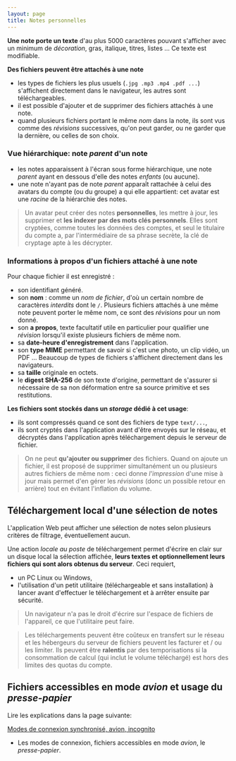 ```yaml
---
layout: page
title: Notes personnelles
---
```


**Une note porte un texte** d'au plus 5000 caractères pouvant s'afficher avec un minimum de _décoration_, gras, italique, titres, listes ... Ce texte est modifiable.

**Des fichiers peuvent être attachés à une note**
- les types de fichiers les plus usuels (`.jpg .mp3 .mp4 .pdf ...`) s'affichent directement dans le navigateur, les autres sont téléchargeables.
- il est possible d'ajouter et de supprimer des fichiers attachés à une note.
- quand plusieurs fichiers portant le même _nom_ dans la note, ils sont vus comme des _révisions_ successives, qu'on peut garder, ou ne garder que la dernière, ou celles de son choix.

### Vue hiérarchique: note _parent_ d'un note
- les notes apparaissent à l'écran sous forme hiérarchique, une note _parent_ ayant en dessous d'elle des notes _enfants_ (ou aucune).
- une note n'ayant pas de note _parent_ apparaît rattachée à celui des avatars du compte (ou du groupe) a qui elle appartient: cet avatar est une _racine_ de la hiérarchie des notes.

> Un avatar peut créer des notes **personnelles**, les mettre à jour, les supprimer et **les indexer par des mots clés personnels**. Elles sont cryptées, comme toutes les données des comptes, et seul le titulaire du compte a, par l'intermédiaire de sa phrase secrète, la clé de cryptage apte à les décrypter.

### Informations à propos d'un fichiers attaché à une note
Pour chaque fichier il est enregistré :
- son identifiant généré.
- son **nom** : comme un _nom de fichier_, d'où un certain nombre de caractères _interdits_ dont le `/`. Plusieurs fichiers attachés à une même note peuvent porter le même nom, ce sont des _révisions_ pour un nom donné.
- son **a propos**, texte facultatif utile en particulier pour qualifier une _révision_ lorsqu'il existe plusieurs fichiers de même nom.
- sa **date-heure d'enregistrement** dans l'application.
- son **type MIME** permettant de savoir si c'est une photo, un clip vidéo, un PDF ... Beaucoup de types de fichiers s'affichent directement dans les navigateurs.
- sa **taille** originale en octets.
- le **digest SHA-256** de son texte d'origine, permettant de s'assurer si nécessaire de sa non déformation entre sa source primitive et ses restitutions.

**Les fichiers sont stockés dans un _storage_ dédié à cet usage**:
- ils sont compressés quand ce sont des fichiers de type `text/...`, 
- ils sont cryptés dans l'application avant d'être envoyés sur le réseau, et décryptés dans l'application après téléchargement depuis le serveur de fichier.

> On ne peut **qu'ajouter ou supprimer** des fichiers. Quand on ajoute un fichier, il est proposé de supprimer simultanément un ou plusieurs autres fichiers de même nom : ceci donne _l'impression_ d'une mise à jour mais permet d'en gérer les _révisions_ (donc un possible retour en arrière) tout en évitant l'inflation du volume.

## Téléchargement local d'une sélection de notes
L'application Web peut afficher une sélection de notes selon plusieurs critères de filtrage, éventuellement aucun.

Une action _locale au poste_ de téléchargement permet d'écrire en clair sur un disque local la sélection affichée, **leurs textes et optionnellement leurs fichiers qui sont alors obtenus du serveur**. Ceci requiert,
- un PC Linux ou Windows,
- l'utilisation d'un petit utilitaire (téléchargeable et sans installation) à lancer avant d'effectuer le téléchargement et à arrêter ensuite par sécurité.

> Un navigateur n'a pas le droit d'écrire sur l'espace de fichiers de l'appareil, ce que l'utilitaire peut faire.

> Les téléchargements peuvent être coûteux en transfert sur le réseau et les hébergeurs du serveur de fichiers peuvent les facturer et / ou les limiter. Ils peuvent être **ralentis** par des temporisations si la consommation de calcul (qui inclut le volume téléchargé) est hors des limites des quotas du compte.

## Fichiers accessibles en mode _avion_ et usage du _presse-papier_

Lire les explications dans la page suivante:

[Modes de connexion synchronisé, avion, incognito](./modessync.html)
- Les modes de connexion, fichiers accessibles en mode _avion_, le _presse-papier_.
